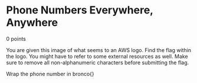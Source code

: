 # Phone Numbers Everywhere, Anywhere
0 points

You are given this image of what seems to an AWS logo. Find the flag within the logo. You might have to refer to some external resources as well. Make sure to remove all non-alphanumeric characters before submitting the flag.

Wrap the phone number in bronco{}
